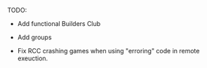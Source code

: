TODO:
* Add functional Builders Club
* Add groups

* Fix RCC crashing games when using "erroring" code in remote exeuction.